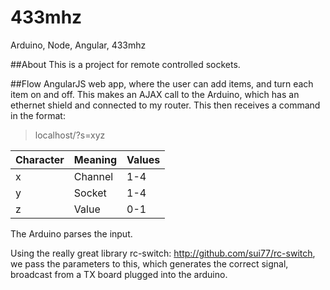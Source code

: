 # 433mhz
Arduino, Node, Angular, 433mhz

##About
This is a project for remote controlled sockets.

##Flow
AngularJS web app, where the user can add items, and turn each item on and off. This makes an AJAX call to the Arduino, which has an ethernet shield and connected to my router. 
This then receives a command in the format:

> localhost/?s=xyz

| Character  | Meaning | Values |
| --- | --- | --- |
| x  | Channel  | 1-4 |
| y  | Socket  | 1-4 |
| z  | Value  | 0-1 |

The Arduino parses the input. 

Using the really great library rc-switch: http://github.com/sui77/rc-switch, we pass the parameters to this, which generates the correct signal, broadcast from a TX board plugged into the arduino.
